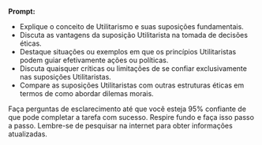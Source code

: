  
**Prompt:**

- Explique o conceito de Utilitarismo e suas suposições fundamentais.
- Discuta as vantagens da suposição Utilitarista na tomada de decisões éticas.
- Destaque situações ou exemplos em que os princípios Utilitaristas podem guiar efetivamente ações ou políticas.
- Discuta quaisquer críticas ou limitações de se confiar exclusivamente nas suposições Utilitaristas.
- Compare as suposições Utilitaristas com outras estruturas éticas em termos de como abordar dilemas morais.

Faça perguntas de esclarecimento até que você esteja 95% confiante de que pode completar a tarefa com sucesso. Respire fundo e faça isso passo a passo. Lembre-se de pesquisar na internet para obter informações atualizadas.
```